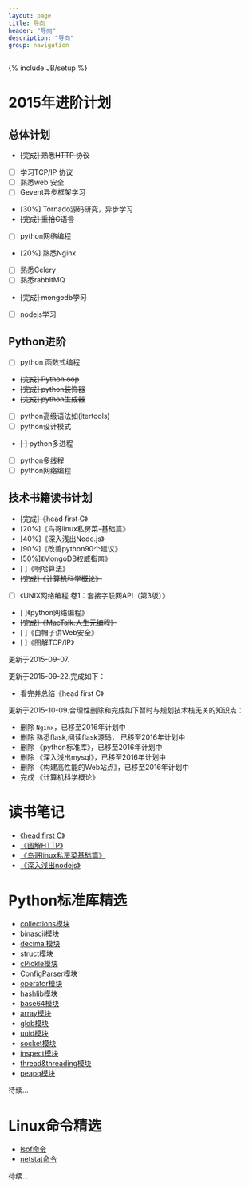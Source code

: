 ```yaml
---
layout: page
title: 导向
header: "导向"
description: "导向"
group: navigation
---
```

{% include JB/setup %}

# 2015年进阶计划

## 总体计划

- ~~[完成] 熟悉HTTP 协议~~
- [ ] 学习TCP/IP 协议
- [ ] 熟悉web 安全
- [ ] Gevent异步框架学习
- [30%] Tornado源码研究，异步学习
- ~~[完成] 重拾C语言~~
- [ ] python网络编程
- [20%] 熟悉Nginx
- [ ] 熟悉Celery
- [ ] 熟悉rabbitMQ
- ~~[完成] mongodb学习~~
- [ ] nodejs学习

## Python进阶

- [ ] python 函数式编程
- ~~[完成] Python oop~~
- ~~[完成] python装饰器~~
- ~~[完成] python生成器~~
- [ ] python高级语法如(itertools)
- [ ] python设计模式
- ~~[ ] python多进程~~
- [ ] python多线程
- [ ] python网络编程

## 技术书籍读书计划

- ~~[完成]《head first C》~~
- [20%]《鸟哥linux私房菜-基础篇》
- [40%]《深入浅出Node.js》
- [90%]《改善python90个建议》
- [50%]《MongoDB权威指南》
- [ ]《啊哈算法》
- ~~[完成]《计算机科学概论》~~
- [ ] 《UNIX网络编程 卷1：套接字联网API（第3版）》
- [ ]《python网络编程》
- ~~[完成]《MacTalk.人生元编程》~~
- [ ]《白帽子讲Web安全》
- [ ]《图解TCP/IP》

更新于2015-09-07.

更新于2015-09-22.完成如下：

- 看完并总结《head first C》

更新于2015-10-09.合理性删除和完成如下暂时与规划技术栈无关的知识点：

- 删除 `Nginx`，已移至2016年计划中
- 删除 熟悉flask,阅读flask源码， 已移至2016年计划中
- 删除 《python标准库》，已移至2016年计划中
- 删除 《深入浅出mysql》，已移至2016年计划中
- 删除 《构建高性能的Web站点》，已移至2016年计划中
- 完成 《计算机科学概论》


# 读书笔记

- [《head first C》](https://github.com/BeginMan/BookNotes/tree/master/C)
- [《图解HTTP》](https://github.com/BeginMan/BookNotes/blob/master/HTTP)
- [《鸟哥linux私房菜基础篇》](https://github.com/BeginMan/BookNotes/tree/master/Linux)
- [《深入浅出nodejs》](https://github.com/BeginMan/BookNotes/tree/master/Nodejs)

# Python标准库精选

- [collections模块](http://beginman.cn/python/2015/09/07/collections)
- [binascii模块](http://beginman.cn/python/2015/07/02/python-binascii/)
- [decimal模块](http://beginman.cn/python/2015/07/01/python-struct/)
- [struct模块](http://beginman.cn/python/2015/07/01/python-struct/)
- [cPickle模块](http://beginman.cn/python/2015/05/19/Python-cc/)
- [ConfigParser模块](http://beginman.cn/python/2015/05/19/Python-ConfigParser/)
- [operator模块](http://beginman.cn/python/2015/05/18/python-operator-sorted/)
- [hashlib模块](http://beginman.cn/python/2015/05/07/python-hashlib/)
- [base64模块](http://beginman.cn/python/2015/05/07/python-base64)
- [array模块](http://beginman.cn/python/2015/05/06/python-array)
- [glob模块](http://beginman.cn/python/2015/04/09/glob-python)
- [uuid模块](http://beginman.cn/python/2015/04/06/python-uuid)
- [socket模块](http://beginman.cn/python/2015/04/06/python-socket)
- [inspect模块](http://beginman.cn/python/2015/04/06/python-inspect)
- [thread&threading模块](http://beginman.cn/thread/2015/04/06/Python-thread-threading)
- [peapq模块](https://github.com/qiwsir/algorithm/blob/master/heapq.md)

待续...

# Linux命令精选
- [lsof命令](http://www.cnblogs.com/peida/archive/2013/02/26/2932972.html)
- [netstat命令](http://www.cnblogs.com/ggjucheng/archive/2012/01/08/2316661.html)

待续...


